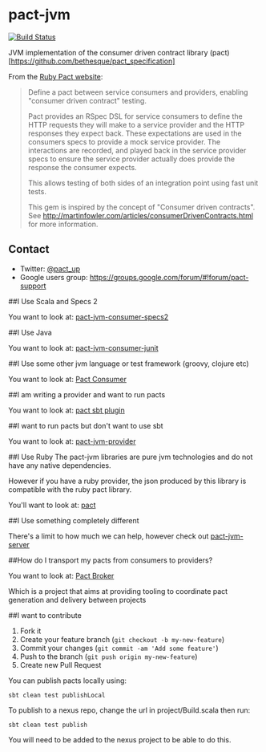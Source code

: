 pact-jvm
========

[![Build Status](https://travis-ci.org/DiUS/pact-jvm.svg?branch=master)](https://travis-ci.org/DiUS/pact-jvm)

JVM implementation of the consumer driven contract library (pact)[https://github.com/bethesque/pact_specification]

From the [Ruby Pact website](https://github.com/realestate-com-au/pact):

> Define a pact between service consumers and providers, enabling "consumer driven contract" testing.
>
>Pact provides an RSpec DSL for service consumers to define the HTTP requests they will make to a service provider and the HTTP responses they expect back. 
>These expectations are used in the consumers specs to provide a mock service provider. The interactions are recorded, and played back in the service provider 
>specs to ensure the service provider actually does provide the response the consumer expects.
>
>This allows testing of both sides of an integration point using fast unit tests.
>
>This gem is inspired by the concept of "Consumer driven contracts". See http://martinfowler.com/articles/consumerDrivenContracts.html for more information.

## Contact

* Twitter: [@pact_up](https://twitter.com/pact_up)
* Google users group: https://groups.google.com/forum/#!forum/pact-support

##I Use Scala and Specs 2

You want to look at: [pact-jvm-consumer-specs2](pact-jvm-consumer-specs2)

##I Use Java

You want to look at: [pact-jvm-consumer-junit](pact-jvm-consumer-junit)

##I Use some other jvm language or test framework (groovy, clojure etc)

You want to look at: [Pact Consumer](pact-jvm-consumer)

##I am writing a provider and want to run pacts

You want to look at: [pact sbt plugin](pact-jvm-provider-sbt)

##I want to run pacts but don't want to use sbt

You want to look at: [pact-jvm-provider](pact-jvm-provider)

##I Use Ruby
The pact-jvm libraries are pure jvm technologies and do not have any native dependencies.

However if you have a ruby provider, the json produced by this library is compatible with the ruby pact library.

You'll want to look at: [pact](https://github.com/realestate-com-au/pact)

##I Use something completely different

There's a limit to how much we can help, however check out [pact-jvm-server](pact-jvm-server)

##How do I transport my pacts from consumers to providers?

You want to look at:
[Pact Broker](https://github.com/bethesque/pact_broker)

Which is a project that aims at providing tooling to coordinate pact generation and delivery between projects

##I want to contribute

1. Fork it
2. Create your feature branch (`git checkout -b my-new-feature`)
3. Commit your changes (`git commit -am 'Add some feature'`)
4. Push to the branch (`git push origin my-new-feature`)
5. Create new Pull Request

You can publish pacts locally using:

```
sbt clean test publishLocal
```

To publish to a nexus repo, change the url in project/Build.scala then run:

```
sbt clean test publish
```

You will need to be added to the nexus project to be able to do this.
